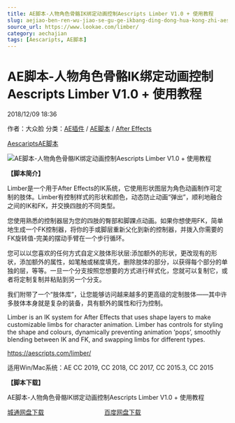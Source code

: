 ```yaml
---
title: AE脚本-人物角色骨骼IK绑定动画控制Aescripts Limber V1.0 + 使用教程
slug: aejiao-ben-ren-wu-jiao-se-gu-ge-ikbang-ding-dong-hua-kong-zhi-aescripts-limber-v1-0-shi-yong-jiao-cheng
source_url: https://www.lookae.com/limber/
category: aechajian
tags: [Aescaripts, AE脚本]
---
```

# AE脚本-人物角色骨骼IK绑定动画控制Aescripts Limber V1.0 + 使用教程

2018/12/09 18:36

作者：大众脸
分类：[AE插件](https://www.lookae.com/after-effects/aechajian/) / [AE脚本](https://www.lookae.com/after-effects/aescripts/) / [After Effects](https://www.lookae.com/after-effects/)

[Aescaripts](https://www.lookae.com/tag/aescaripts/)[AE脚本](https://www.lookae.com/tag/ae%e8%84%9a%e6%9c%ac/)

![AE脚本-人物角色骨骼IK绑定动画控制Aescripts Limber V1.0 + 使用教程](https://www.lookae.com/wp-content/uploads/2018/12/Limber.jpg "AE脚本-人物角色骨骼IK绑定动画控制Aescripts Limber V1.0 + 使用教程-LookAE.com")

**【脚本简介】**

Limber是一个用于After Effects的IK系统，它使用形状图层为角色动画制作可定制的肢体。Limber有控制样式的形状和颜色，动态防止动画“弹出”，顺利地融合之间的IK和FK，并交换四肢的不同类型。

您使用熟悉的控制器层为您的四肢的臀部和脚踝点动画。如果你想使用FK，简单地生成一个FK控制器，将你的手或脚层重新父化到新的控制器，并拨入你需要的FK旋转值-完美的摆动手臂在一个步行循环。

您可以以您喜欢的任何方式自定义肢体形状层:添加额外的形状，更改现有的形状，添加额外的属性，如笔触或梯度填充，删除肢体的部分，以获得每个部分的单独的层，等等。一旦一个分支按照您想要的方式进行样式化，您就可以复制它，或者将定制复制并粘贴到另一个分支。

我们附带了一个“肢体库”，让您能够访问越来越多的更高级的定制肢体——其中许多肢体本身就是复杂的装备，具有额外的属性和行为控制。

Limber is an IK system for After Effects that uses shape layers to make customizable limbs for character animation. Limber has controls for styling the shape and colours, dynamically preventing animation ‘pops’, smoothly blending between IK and FK, and swapping limbs for different types.

https://aescripts.com/limber/

适用Win/Mac系统：AE CC 2019, CC 2018, CC 2017, CC 2015.3, CC 2015

**【脚本下载】**

AE脚本-人物角色骨骼IK绑定动画控制Aescripts Limber V1.0 + 使用教程

[城通网盘下载](https://lookae.ctfile.com/fs/680462-323818611)                                   [百度网盘下载](https://pan.baidu.com/s/1WsJDPaCp-3a8MJVhHH-bug)
